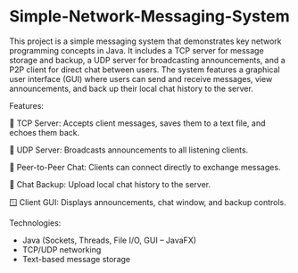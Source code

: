 # Simple-Network-Messaging-System
This project is a simple messaging system that demonstrates key network programming concepts in Java. It includes a TCP server for message storage and backup, a UDP server for broadcasting announcements, and a P2P client for direct chat between users. The system features a graphical user interface (GUI) where users can send and receive messages, view announcements, and back up their local chat history to the server.

Features:

🧠 TCP Server: Accepts client messages, saves them to a text file, and echoes them back.

📢 UDP Server: Broadcasts announcements to all listening clients.

💬 Peer-to-Peer Chat: Clients can connect directly to exchange messages.

💾 Chat Backup: Upload local chat history to the server.

🪟 Client GUI: Displays announcements, chat window, and backup controls.

Technologies:
- Java (Sockets, Threads, File I/O, GUI – JavaFX)
- TCP/UDP networking
- Text-based message storage
